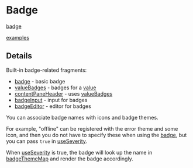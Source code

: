 # Badge

[badge](def://?inline)

[examples](actualize://example-group?name=badge)

## Details

Built-in badge-related fragments:

- [badge](fragment://) - basic badge
- [valueBadges](fragment://) - badges for a [value](def://)
- [contentPaneHeader](fragment://) - uses [valueBadges](fragment://)
- [badgeInput](fragment://) - input for badges
- [badgeEditor](fragment://) - editor for badges

You can associate badge names with icons and badge themes.

For example, "offline" can be registered with the error theme and some icon,
and then you do not have to specify these when using the [badge](fragment://),
but you can pass `true` in [useSeverity](paramter://badge).

When [useSeverity](paramter://badge) is true, the badge will look up the
name in [badgeThemeMap](property://BadgeTheme) and render the badge accordingly.